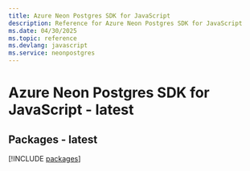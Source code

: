 ```yaml
---
title: Azure Neon Postgres SDK for JavaScript
description: Reference for Azure Neon Postgres SDK for JavaScript
ms.date: 04/30/2025
ms.topic: reference
ms.devlang: javascript
ms.service: neonpostgres
---
```

# Azure Neon Postgres SDK for JavaScript - latest
## Packages - latest
[!INCLUDE [packages](neon-postgres-index.md)]